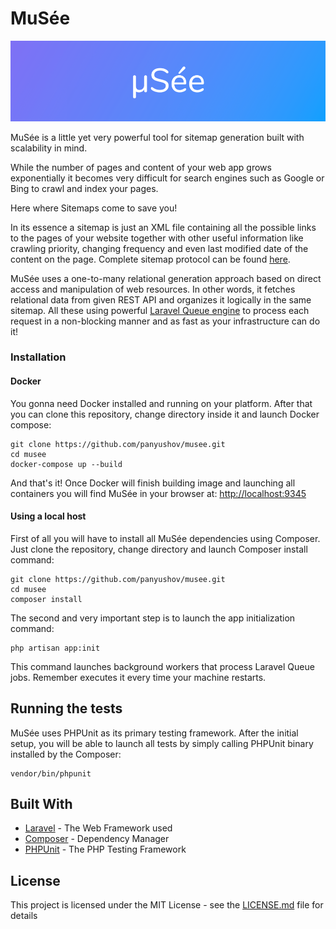 # MuSée

![Musée](https://github.com/panyushov/musee/blob/master/media/musee-hero.png "Musée")

MuSée is a little yet very powerful tool for sitemap generation built with scalability in mind. 

While the number of pages and content of your web app grows exponentially it becomes very difficult for search engines such as Google or Bing to crawl and index your pages.
  
Here where Sitemaps come to save you!
  
In its essence a sitemap is just an XML file containing all the possible links to the pages of your website together with other useful information like crawling priority, changing frequency and even last modified date of the content on the page. Complete sitemap protocol can be found [here](https://www.sitemaps.org/protocol.html).

MuSée uses a one-to-many relational generation approach based on direct access and manipulation of web resources. In other words, it fetches relational data from given REST API and organizes it logically in the same sitemap. All these using powerful [Laravel Queue engine](https://laravel.com/docs/queues) to process each request in a non-blocking manner and as fast as your infrastructure can do it!


### Installation

#### Docker

You gonna need Docker installed and running on your platform. After that you can clone this repository, change directory inside it and launch Docker compose:

```
git clone https://github.com/panyushov/musee.git
cd musee
docker-compose up --build
```
And that's it!
Once Docker will finish building image and launching all containers you will find MuSée in your browser at: [http://localhost:9345](http://localhost:9345)

#### Using a local host

First of all you will have to install all MuSée dependencies using Composer.
Just clone the repository, change directory and launch Composer install command:

```
git clone https://github.com/panyushov/musee.git
cd musee
composer install
```

The second and very important step is to launch the app initialization command:

```
php artisan app:init
```

This command launches background workers that process Laravel Queue jobs. Remember executes it every time your machine restarts.

## Running the tests

MuSée uses PHPUnit as its primary testing framework.
After the initial setup, you will be able to launch all tests by simply calling PHPUnit binary installed by the Composer:

```
vendor/bin/phpunit
```

## Built With

* [Laravel](https://laravel.com/docs) - The Web Framework used
* [Composer](https://getcomposer.org/doc/) - Dependency Manager
* [PHPUnit](https://phpunit.de/documentation.html) - The PHP Testing Framework

## License

This project is licensed under the MIT License - see the [LICENSE.md](LICENSE.md) file for details
